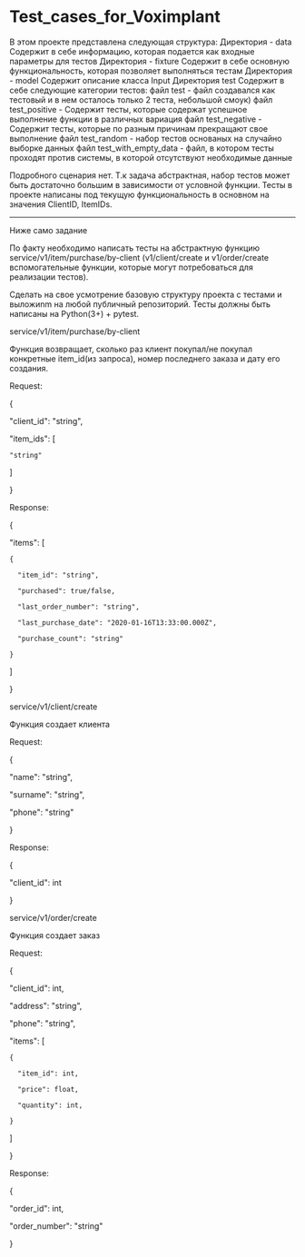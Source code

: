 # Test_cases_for_Voximplant
В этом проекте представлена следующая структура:
Директория - data
Содержит в себе информацию, которая подается как входные параметры для тестов
Директория - fixture
Содержит в себе основную функциональность, которая позволяет выполняться тестам
Директория - model
Содержит описание класса Input
Директория test
Содержит в себе следующие категории тестов:
файл test - файл создавался как тестовый и в нем осталось только 2 теста, небольшой смоук)
файл test_positive - Содержит тесты, которые содержат успешное выполнение функции в различных вариация
файл test_negative - Содержит тесты, которые по разным причинам прекращают свое выполнение
файл test_random - набор тестов основаных на случайно выборке данных
файл test_with_empty_data - файл, в котором тесты проходят против системы, в которой отсутствуют необходимые данные

Подробного сценария нет.
Т.к задача абстрактная, набор тестов может быть достаточно большим в зависимости от условной функции.
Тесты в проекте написаны под текущую функциональность в основном на значения ClientID, ItemIDs.


------------------------------------------------------------------------------------------------------
Ниже само задание

По факту необходимо написать тесты на абстрактную функцию service/v1/item/purchase/by-client (v1/client/create и v1/order/create вспомогательные функции, которые могут потребоваться для реализации тестов).

Сделать на свое усмотрение базовую структуру проекта с тестами и выложиnm на любой публичный репозиторий. Тесты должны быть написаны на Python(3+) + pytest. 



service/v1/item/purchase/by-client

Функция возвращает, сколько раз клиент покупал/не покупал конкретные item_id(из запроса), номер последнего заказа и дату его создания.

Request:

{

  "client_id": "string",

  "item_ids": [

    "string"

  ]

}

Response:

{

  "items": [

    {

      "item_id": "string",

      "purchased": true/false,

      "last_order_number": "string",

      "last_purchase_date": "2020-01-16T13:33:00.000Z",

      "purchase_count": "string"

    }

  ]

}



service/v1/client/create

Функция создает клиента

Request:

{

  "name": "string",

  "surname": "string",

  "phone": "string"

}

Response:

{

  "client_id": int

}

service/v1/order/create

Функция создает заказ

Request:

{

  "client_id": int,

  "address": "string",

  "phone": "string",

  "items": [

    {

      "item_id": int,

      "price": float,

      "quantity": int,

    }

  ]

}

Response:

{

  "order_id": int,

  "order_number": "string"

}